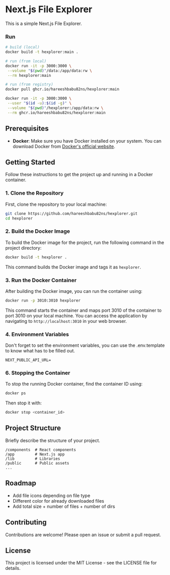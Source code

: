 # Next.js File Explorer

This is a simple Next.js File Explorer.

### Run

```sh
# build (local)
docker build -t hexplorer:main .

# run (from local)
docker run -it -p 3000:3000 \
 --volume "$(pwd)"/data:/app/data:rw \
 --rm hexplorer:main

# run (from registry)
docker pull ghcr.io/hareeshbabu82ns/hexplorer:main

docker run -it -p 3000:3000 \
 --user "$(id -u):$(id -g)" \
 --volume "$(pwd)"/hexplorer:/app/data:rw \
 --rm ghcr.io/hareeshbabu82ns/hexplorer:main
```

## Prerequisites

- **Docker**: Make sure you have Docker installed on your system. You can download Docker from [Docker's official website](https://www.docker.com/get-started).

## Getting Started

Follow these instructions to get the project up and running in a Docker container.

### 1. Clone the Repository

First, clone the repository to your local machine:

```bash
git clone https://github.com/hareeshbabu82ns/hexplorer.git
cd hexplorer
```

### 2. Build the Docker Image

To build the Docker image for the project, run the following command in the project directory:

```bash
docker build -t hexplorer .
```

This command builds the Docker image and tags it as `hexplorer`.

### 3. Run the Docker Container

After building the Docker image, you can run the container using:

```bash
docker run -p 3010:3010 hexplorer
```

This command starts the container and maps port 3010 of the container to port 3010 on your local machine. You can access the application by navigating to `http://localhost:3010` in your web browser.

### 4. Environment Variables

Don't forget to set the environment variables, you can use the .env.template to know what has to be filled out.

```
NEXT_PUBLIC_API_URL=
```

### 6. Stopping the Container

To stop the running Docker container, find the container ID using:

```bash
docker ps
```

Then stop it with:

```bash
docker stop <container_id>
```

## Project Structure

Briefly describe the structure of your project.

```
/components  # React components
/app         # Next.js app
/lib         # Libraries
/public      # Public assets
...
```

## Roadmap

- Add file icons depending on file type
- Different color for already downloaded files
- Add total size + number of files + number of dirs

## Contributing

Contributions are welcome! Please open an issue or submit a pull request.

## License

This project is licensed under the MIT License - see the LICENSE file for details.
